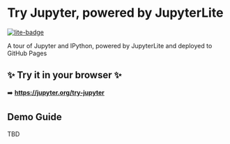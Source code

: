# Try Jupyter, powered by JupyterLite

[![lite-badge](https://jupyterlite.rtfd.io/en/latest/_static/badge.svg)](https://jtpio.github.io/try-jupyter)

A tour of Jupyter and IPython, powered by JupyterLite and deployed to GitHub Pages

## ✨ Try it in your browser ✨

➡️ **https://jupyter.org/try-jupyter**

## Demo Guide

TBD
